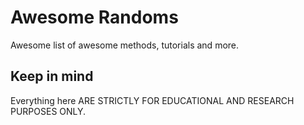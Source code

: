 # Awesome Randoms
Awesome list of awesome methods, tutorials and more.

## Keep in mind
Everything here ARE STRICTLY FOR EDUCATIONAL AND RESEARCH PURPOSES ONLY.
